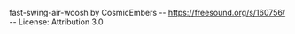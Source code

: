 fast-swing-air-woosh by CosmicEmbers -- https://freesound.org/s/160756/ -- License: Attribution 3.0
